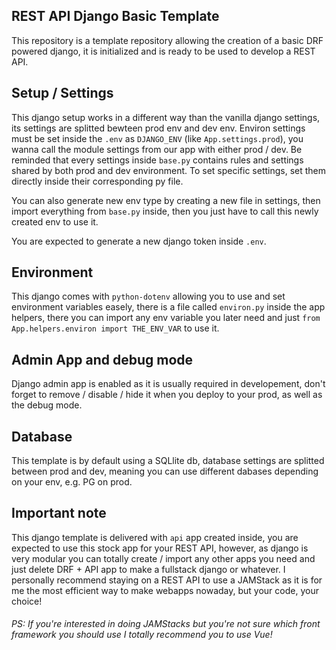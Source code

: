 ## REST API Django Basic Template
This repository is a template repository allowing the creation of a basic DRF powered django, it is initialized and is ready to be used to develop a REST API.

## Setup / Settings
This django setup works in a different way than the vanilla django settings, its settings are splitted bewteen prod env and dev env. Environ settings must be set inside the `.env` as `DJANGO_ENV` (like `App.settings.prod`), you wanna call the module settings from our app with either prod / dev. Be reminded that every settings inside `base.py` contains rules and settings shared by both prod and dev environment. To set specific settings, set them directly inside their corresponding py file.

  You can also generate new env type by creating a new file in settings, then import everything from `base.py` inside, then you just have to call this newly created env to use it.
  
  You are expected to generate a new django token inside `.env`.

## Environment
This django comes with `python-dotenv` allowing you to use and set environment variables easely, there is a file called `environ.py` inside the app helpers, there you can import any env variable you later need and just `from App.helpers.environ import THE_ENV_VAR` to use it. 

## Admin App and debug mode
Django admin app is enabled as it is usually required in developement, don't forget to remove / disable / hide it when you deploy to your prod, as well as the debug mode. 

## Database
This template is by default using a SQLlite db, database settings are splitted between prod and dev, meaning you can use different dabases depending on your env, e.g. PG on prod.

## Important note
This django template is delivered with `api` app created inside, you are expected to use this stock app for your REST API, however, as django is very modular you can totally create / import any other apps you need and just delete DRF + API app to make a fullstack django or whatever. I personally recommend staying on a REST API to use a JAMStack as it is for me the most efficient way to make webapps nowaday, but your code, your choice!

###### PS: If you're interested in doing JAMStacks but you're not sure which front framework you should use I totally recommend you to use Vue!
